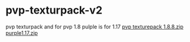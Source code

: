 # pvp-texturpack-v2
pvp texturpack  and for pvp 1.8    pulple is for 1.17
[pvp texturepack 1.8.8.zip](https://github.com/dominiktexturepack/pvp-texturpack-v2/files/8984762/pvp.texturepack.1.8.8.zip)
[purple1.17.zip](https://github.com/dominiktexturepack/pvp-texturpack-v2/files/8984763/purple1.17.zip)

